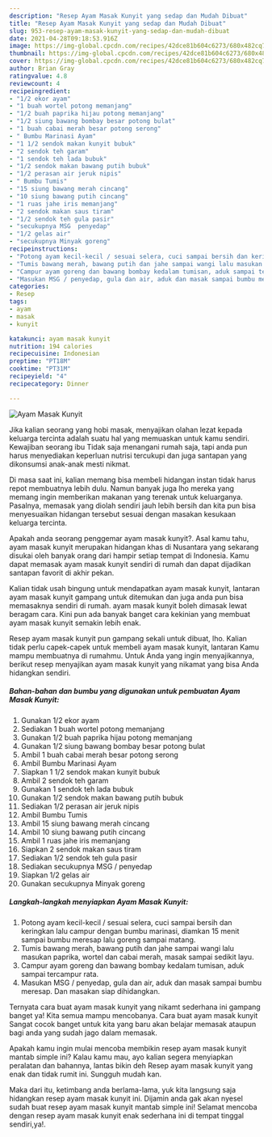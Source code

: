 ```yaml
---
description: "Resep Ayam Masak Kunyit yang sedap dan Mudah Dibuat"
title: "Resep Ayam Masak Kunyit yang sedap dan Mudah Dibuat"
slug: 953-resep-ayam-masak-kunyit-yang-sedap-dan-mudah-dibuat
date: 2021-04-28T09:18:53.916Z
image: https://img-global.cpcdn.com/recipes/42dce81b604c6273/680x482cq70/ayam-masak-kunyit-foto-resep-utama.jpg
thumbnail: https://img-global.cpcdn.com/recipes/42dce81b604c6273/680x482cq70/ayam-masak-kunyit-foto-resep-utama.jpg
cover: https://img-global.cpcdn.com/recipes/42dce81b604c6273/680x482cq70/ayam-masak-kunyit-foto-resep-utama.jpg
author: Brian Gray
ratingvalue: 4.8
reviewcount: 4
recipeingredient:
- "1/2 ekor ayam"
- "1 buah wortel potong memanjang"
- "1/2 buah paprika hijau potong memanjang"
- "1/2 siung bawang bombay besar potong bulat"
- "1 buah cabai merah besar potong serong"
- " Bumbu Marinasi Ayam"
- "1 1/2 sendok makan kunyit bubuk"
- "2 sendok teh garam"
- "1 sendok teh lada bubuk"
- "1/2 sendok makan bawang putih bubuk"
- "1/2 perasan air jeruk nipis"
- " Bumbu Tumis"
- "15 siung bawang merah cincang"
- "10 siung bawang putih cincang"
- "1 ruas jahe iris memanjang"
- "2 sendok makan saus tiram"
- "1/2 sendok teh gula pasir"
- "secukupnya MSG  penyedap"
- "1/2 gelas air"
- "secukupnya Minyak goreng"
recipeinstructions:
- "Potong ayam kecil-kecil / sesuai selera, cuci sampai bersih dan keringkan lalu campur dengan bumbu marinasi, diamkan 15 menit sampai bumbu meresap lalu goreng sampai matang."
- "Tumis bawang merah, bawang putih dan jahe sampai wangi lalu masukan paprika, wortel dan cabai merah, masak sampai sedikit layu."
- "Campur ayam goreng dan bawang bombay kedalam tumisan, aduk sampai tercampur rata."
- "Masukan MSG / penyedap, gula dan air, aduk dan masak sampai bumbu meresap. Dan masakan siap dihidangkan."
categories:
- Resep
tags:
- ayam
- masak
- kunyit

katakunci: ayam masak kunyit 
nutrition: 194 calories
recipecuisine: Indonesian
preptime: "PT18M"
cooktime: "PT31M"
recipeyield: "4"
recipecategory: Dinner

---
```



![Ayam Masak Kunyit](https://img-global.cpcdn.com/recipes/42dce81b604c6273/680x482cq70/ayam-masak-kunyit-foto-resep-utama.jpg)

Jika kalian seorang yang hobi masak, menyajikan olahan lezat kepada keluarga tercinta adalah suatu hal yang memuaskan untuk kamu sendiri. Kewajiban seorang ibu Tidak saja menangani rumah saja, tapi anda pun harus menyediakan keperluan nutrisi tercukupi dan juga santapan yang dikonsumsi anak-anak mesti nikmat.

Di masa  saat ini, kalian memang bisa membeli hidangan instan tidak harus repot membuatnya lebih dulu. Namun banyak juga lho mereka yang memang ingin memberikan makanan yang terenak untuk keluarganya. Pasalnya, memasak yang diolah sendiri jauh lebih bersih dan kita pun bisa menyesuaikan hidangan tersebut sesuai dengan masakan kesukaan keluarga tercinta. 



Apakah anda seorang penggemar ayam masak kunyit?. Asal kamu tahu, ayam masak kunyit merupakan hidangan khas di Nusantara yang sekarang disukai oleh banyak orang dari hampir setiap tempat di Indonesia. Kamu dapat memasak ayam masak kunyit sendiri di rumah dan dapat dijadikan santapan favorit di akhir pekan.

Kalian tidak usah bingung untuk mendapatkan ayam masak kunyit, lantaran ayam masak kunyit gampang untuk ditemukan dan juga anda pun bisa memasaknya sendiri di rumah. ayam masak kunyit boleh dimasak lewat beragam cara. Kini pun ada banyak banget cara kekinian yang membuat ayam masak kunyit semakin lebih enak.

Resep ayam masak kunyit pun gampang sekali untuk dibuat, lho. Kalian tidak perlu capek-capek untuk membeli ayam masak kunyit, lantaran Kamu mampu membuatnya di rumahmu. Untuk Anda yang ingin menyajikannya, berikut resep menyajikan ayam masak kunyit yang nikamat yang bisa Anda hidangkan sendiri.

<!--inarticleads1-->

##### Bahan-bahan dan bumbu yang digunakan untuk pembuatan Ayam Masak Kunyit:

1. Gunakan 1/2 ekor ayam
1. Sediakan 1 buah wortel potong memanjang
1. Gunakan 1/2 buah paprika hijau potong memanjang
1. Gunakan 1/2 siung bawang bombay besar potong bulat
1. Ambil 1 buah cabai merah besar potong serong
1. Ambil  Bumbu Marinasi Ayam
1. Siapkan 1 1/2 sendok makan kunyit bubuk
1. Ambil 2 sendok teh garam
1. Gunakan 1 sendok teh lada bubuk
1. Gunakan 1/2 sendok makan bawang putih bubuk
1. Sediakan 1/2 perasan air jeruk nipis
1. Ambil  Bumbu Tumis
1. Ambil 15 siung bawang merah cincang
1. Ambil 10 siung bawang putih cincang
1. Ambil 1 ruas jahe iris memanjang
1. Siapkan 2 sendok makan saus tiram
1. Sediakan 1/2 sendok teh gula pasir
1. Sediakan secukupnya MSG / penyedap
1. Siapkan 1/2 gelas air
1. Gunakan secukupnya Minyak goreng




<!--inarticleads2-->

##### Langkah-langkah menyiapkan Ayam Masak Kunyit:

1. Potong ayam kecil-kecil / sesuai selera, cuci sampai bersih dan keringkan lalu campur dengan bumbu marinasi, diamkan 15 menit sampai bumbu meresap lalu goreng sampai matang.
1. Tumis bawang merah, bawang putih dan jahe sampai wangi lalu masukan paprika, wortel dan cabai merah, masak sampai sedikit layu.
1. Campur ayam goreng dan bawang bombay kedalam tumisan, aduk sampai tercampur rata.
1. Masukan MSG / penyedap, gula dan air, aduk dan masak sampai bumbu meresap. Dan masakan siap dihidangkan.




Ternyata cara buat ayam masak kunyit yang nikamt sederhana ini gampang banget ya! Kita semua mampu mencobanya. Cara buat ayam masak kunyit Sangat cocok banget untuk kita yang baru akan belajar memasak ataupun bagi anda yang sudah jago dalam memasak.

Apakah kamu ingin mulai mencoba membikin resep ayam masak kunyit mantab simple ini? Kalau kamu mau, ayo kalian segera menyiapkan peralatan dan bahannya, lantas bikin deh Resep ayam masak kunyit yang enak dan tidak rumit ini. Sungguh mudah kan. 

Maka dari itu, ketimbang anda berlama-lama, yuk kita langsung saja hidangkan resep ayam masak kunyit ini. Dijamin anda gak akan nyesel sudah buat resep ayam masak kunyit mantab simple ini! Selamat mencoba dengan resep ayam masak kunyit enak sederhana ini di tempat tinggal sendiri,ya!.


